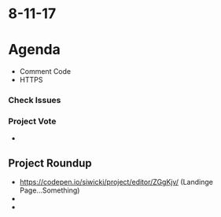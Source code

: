 # 8-11-17 

# Agenda
- Comment Code 
- HTTPS

### Check Issues 
### Project Vote
 - 
## Project Roundup 
- https://codepen.io/siwicki/project/editor/ZGgKjv/  (Landinge Page...Something)
- 
- 
